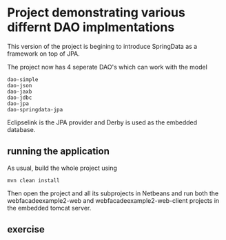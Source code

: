 
# Project demonstrating various differnt DAO implmentations

This version of the project is begining to introduce SpringData as a framework on top of JPA.

The project now has 4 seperate DAO's which can work with the model
```
dao-simple
dao-json
dao-jaxb
dao-jdbc
dao-jpa
dao-springdata-jpa
```

Eclipselink is the JPA provider and Derby is used as the embedded database.


## running the application
As usual, build the whole project using 
```
mvn clean install
```
Then open the project and all its subprojects in Netbeans and run both the webfacadeexample2-web and webfacadeexample2-web-client projects in the embedded tomcat server.

## exercise















